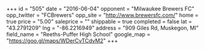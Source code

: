 +++
id = "505"
date = "2016-06-04"
opponent = "Milwaukee Brewers FC"
opp_twitter = "FCBrewers"
opp_site = "http://www.brewersfc.com/"
home = true
price = "5.00"
saleprice = ""
shippable = true
completed = false
lat = "43.2791209"
lng = "-86.2216949"
address = "909 Giles Rd, Muskegon, MI"
field_name = "Reeths-Puffer High School"
google_map = "https://goo.gl/maps/WDerCvTCdvM2"
+++
